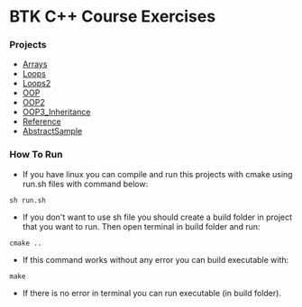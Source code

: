 # BTK C++ Course Exercises

### Projects

- [Arrays](https://github.com/HBA114/C-CPP_exercises/tree/main/BTK/Arrays)
- [Loops](https://github.com/HBA114/C-CPP_exercises/tree/main/BTK/Loops1)
- [Loops2](https://github.com/HBA114/C-CPP_exercises/tree/main/BTK/Loops2)
- [OOP](https://github.com/HBA114/C-CPP_exercises/tree/main/BTK/OOP)
- [OOP2](https://github.com/HBA114/C-CPP_exercises/tree/main/BTK/OOP2)
- [OOP3_Inheritance](https://github.com/HBA114/C-CPP_exercises/tree/main/BTK/OOP3_Inheritance)
- [Reference](https://github.com/HBA114/C-CPP_exercises/tree/main/BTK/Reference)
- [AbstractSample](https://github.com/HBA114/C-CPP_exercises/tree/main/BTK/AbstractSample)
### How To Run

- If you have linux you can compile and run this projects with cmake using run.sh files with command below:

```
sh run.sh
```

- If you don't want to use sh file you should create a build folder in project that you want to run. Then open terminal in build folder and run:

```
cmake ..
```

- If this command works without any error you can build executable with:

```
make
```

- If there is no error in terminal you can run executable (in build folder).
